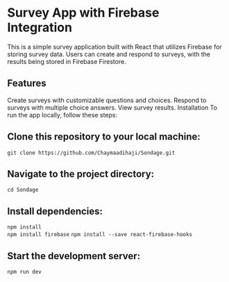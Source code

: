 # Survey App with Firebase Integration
This is a simple survey application built with React that utilizes Firebase for storing survey data. Users can create and respond to surveys, with the results being stored in Firebase Firestore.

## Features
Create surveys with customizable questions and choices.
Respond to surveys with multiple choice answers.
View survey results.
Installation
To run the app locally, follow these steps:

## Clone this repository to your local machine:
`git clone https://github.com/Chaymaadihaji/Sondage.git`
## Navigate to the project directory:
`cd Sondage`
## Install dependencies:
`npm install` <br> `npm install firebase`  `npm install --save react-firebase-hooks`
## Start the development server:
`npm run dev`
